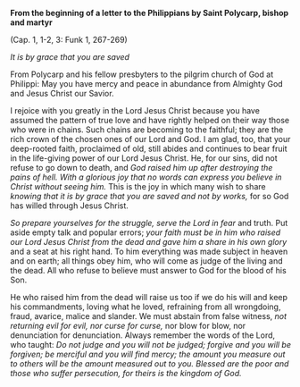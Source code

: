 

**From the beginning of a letter to the Philippians by Saint Polycarp, bishop and martyr**

(Cap. 1, 1-2, 3: Funk 1, 267-269)

_It is by grace that you are saved_

From Polycarp and his fellow presbyters to the pilgrim church of God at Philippi: May you have mercy and peace in abundance from Almighty God and Jesus Christ our Savior.

I rejoice with you greatly in the Lord Jesus Christ because you have assumed the pattern of true love and have rightly helped on their way those who were in chains. Such chains are becoming to the faithful; they are the rich crown of the chosen ones of our Lord and God. I am glad, too, that your deep-rooted faith, proclaimed of old, still abides and continues to bear fruit in the life-giving power of our Lord Jesus Christ. He, for our sins, did not refuse to go down to death, and _God raised him up after destroying the pains of hell. With a glorious joy that no words can express you believe in Christ without seeing him._ This is the joy in which many wish to share _knowing that it is by grace that you are saved and not by works,_ for so God has willed through Jesus Christ.

_So prepare yourselves for the struggle, serve the Lord in fear_ and truth. Put aside empty talk and popular errors; _your faith must be in him who raised our Lord Jesus Christ from the dead and gave him a share in his own glory_ and a seat at his right hand. To him everything was made subject in heaven and on earth; all things obey him, who will come as judge of the living and the dead. All who refuse to believe must answer to God for the blood of his Son.

He who raised him from the dead will raise us too if we do his will and keep his commandments, loving what he loved, refraining from all wrongdoing, fraud, avarice, malice and slander. We must abstain from false witness, _not returning evil for evil, nor curse for curse,_ nor blow for blow, nor denunciation for denunciation. Always remember the words of the Lord, who taught: _Do not judge and you will not be judged; forgive and you will be forgiven; be merciful and you will find mercy; the amount you measure out to others will be the amount measured out to you. Blessed are the poor and those who suffer persecution, for theirs is the kingdom of God._

